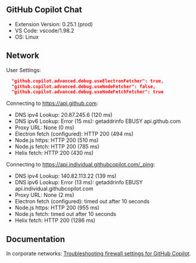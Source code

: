## GitHub Copilot Chat

- Extension Version: 0.25.1 (prod)
- VS Code: vscode/1.98.2
- OS: Linux

## Network

User Settings:
```json
  "github.copilot.advanced.debug.useElectronFetcher": true,
  "github.copilot.advanced.debug.useNodeFetcher": false,
  "github.copilot.advanced.debug.useNodeFetchFetcher": true
```

Connecting to https://api.github.com:
- DNS ipv4 Lookup: 20.87.245.6 (120 ms)
- DNS ipv6 Lookup: Error (15 ms): getaddrinfo EBUSY api.github.com
- Proxy URL: None (0 ms)
- Electron fetch (configured): HTTP 200 (494 ms)
- Node.js https: HTTP 200 (510 ms)
- Node.js fetch: HTTP 200 (785 ms)
- Helix fetch: HTTP 200 (430 ms)

Connecting to https://api.individual.githubcopilot.com/_ping:
- DNS ipv4 Lookup: 140.82.113.22 (139 ms)
- DNS ipv6 Lookup: Error (13 ms): getaddrinfo EBUSY api.individual.githubcopilot.com
- Proxy URL: None (2 ms)
- Electron fetch (configured): timed out after 10 seconds
- Node.js https: HTTP 200 (955 ms)
- Node.js fetch: timed out after 10 seconds
- Helix fetch: HTTP 200 (1286 ms)

## Documentation

In corporate networks: [Troubleshooting firewall settings for GitHub Copilot](https://docs.github.com/en/copilot/troubleshooting-github-copilot/troubleshooting-firewall-settings-for-github-copilot).
